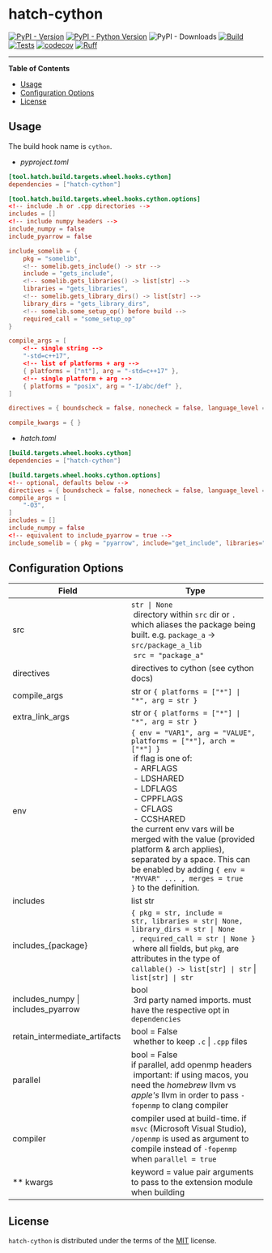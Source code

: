 # hatch-cython

[![PyPI - Version](https://img.shields.io/pypi/v/hatch-cython.svg)](https://pypi.org/project/hatch-cython)
[![PyPI - Python Version](https://img.shields.io/pypi/pyversions/hatch-cython.svg)](https://pypi.org/project/hatch-cython)
![PyPI - Downloads](https://img.shields.io/pypi/dw/hatch-cython)
[![Build](https://github.com/joshua-auchincloss/hatch-cython/actions/workflows/build.yaml/badge.svg)](https://github.com/joshua-auchincloss/hatch-cython/actions)
[![Tests](https://github.com/joshua-auchincloss/hatch-cython/actions/workflows/test.yml/badge.svg)](https://github.com/joshua-auchincloss/hatch-cython/actions)
[![codecov](https://codecov.io/gh/joshua-auchincloss/hatch-cython/graph/badge.svg?token=T12ACNLFWV)](https://codecov.io/gh/joshua-auchincloss/hatch-cython)
[![Ruff](https://img.shields.io/endpoint?url=https://raw.githubusercontent.com/astral-sh/ruff/main/assets/badge/v2.json)](https://github.com/astral-sh/ruff)

---

**Table of Contents**

- [Usage](#usage)
- [Configuration Options](#configuration-options)
- [License](#license)

## Usage

The build hook name is `cython`.

- _pyproject.toml_

```toml
[tool.hatch.build.targets.wheel.hooks.cython]
dependencies = ["hatch-cython"]

[tool.hatch.build.targets.wheel.hooks.cython.options]
<!-- include .h or .cpp directories -->
includes = []
<!-- include numpy headers -->
include_numpy = false
include_pyarrow = false

include_somelib = {
    pkg = "somelib",
    <!-- somelib.gets_include() -> str -->
    include = "gets_include",
    <!-- somelib.gets_libraries() -> list[str] -->
    libraries = "gets_libraries",
    <!-- somelib.gets_library_dirs() -> list[str] -->
    library_dirs = "gets_library_dirs",
    <!-- somelib.some_setup_op() before build -->
    required_call = "some_setup_op"
}

compile_args = [
    <!-- single string -->
    "-std=c++17",
    <!-- list of platforms + arg -->
    { platforms = ["nt"], arg = "-std=c++17" },
    <!-- single platform + arg -->
    { platforms = "posix", arg = "-I/abc/def" },
]

directives = { boundscheck = false, nonecheck = false, language_level = 3, binding = true }

compile_kwargs = { }
```

- _hatch.toml_

```toml
[build.targets.wheel.hooks.cython]
dependencies = ["hatch-cython"]

[build.targets.wheel.hooks.cython.options]
<!-- optional, defaults below -->
directives = { boundscheck = false, nonecheck = false, language_level = 3, binding = true }
compile_args = [
    "-O3",
]
includes = []
include_numpy = false
<!-- equivalent to include_pyarrow = true -->
include_somelib = { pkg = "pyarrow", include="get_include", libraries="get_libraries", library_dirs="get_library_dirs", required_call="create_library_symlinks" }
```

## Configuration Options

| Field                              | Type                                                                                                                                                                                                                                                                                                                                                                                                |
| ---------------------------------- | --------------------------------------------------------------------------------------------------------------------------------------------------------------------------------------------------------------------------------------------------------------------------------------------------------------------------------------------------------------------------------------------------- |
| src                                | `str \| None` <br/> directory within `src` dir or `.`  which aliases the package being built. e.g. `package_a` -> `src/package_a_lib` <br/> `src = "package_a"`                                                                                                                                                                                                                                     |
| directives                         | directives to cython (see cython docs)                                                                                                                                                                                                                                                                                                                                                              |
| compile_args                       | str or `{ platforms = ["*"] \| "*", arg = str }`                                                                                                                                                                                                                                                                                                                                                    |
| extra_link_args                    | str or `{ platforms = ["*"] \| "*", arg = str }`                                                                                                                                                                                                                                                                                                                                                    |
| env                                | `{ env = "VAR1", arg = "VALUE", platforms = ["*"], arch = ["*"] }`<br/> if flag is one of:<br/> - ARFLAGS<br/> - LDSHARED <br/> - LDFLAGS<br/> - CPPFLAGS <br/> - CFLAGS <br/> - CCSHARED<br/>the current env vars will be merged with the value (provided platform & arch applies), separated by a space. This can be enabled by adding `{ env = "MYVAR" ... , merges = true }` to the definition. |
| includes                           | list str                                                                                                                                                                                                                                                                                                                                                                                            |
| includes\_{package}                | `{ pkg = str, include = str, libraries = str\| None, library_dirs = str \| None , required_call = str \| None }` <br/> where all fields, but `pkg`, are attributes in the type of `callable() -> list[str] \| str` \| `list[str] \| str`                                                                                                                                                            |
| includes_numpy \| includes_pyarrow | bool<br/> 3rd party named imports. must have the respective opt in `dependencies`                                                                                                                                                                                                                                                                                                                   |
| retain_intermediate_artifacts      | bool = False <br/> whether to keep `.c` \| `.cpp` files                                                                                                                                                                                                                                                                                                                                             |
| parallel                           | bool = False <br/>if parallel, add openmp headers<br/> important: if using macos, you need the *homebrew* llvm vs _apple's_ llvm in order to pass `-fopenmp` to clang compiler                                                                                                                                                                                                                      |
| compiler                           | compiler used at build-time. if `msvc` (Microsoft Visual Studio), `/openmp` is used as argument to compile instead of `-fopenmp`  when `parallel = true`                                                                                                                                                                                                                                            |
| \*\* kwargs                        | keyword = value pair arguments to pass to the extension module when building                                                                                                                                                                                                                                                                                                                        |

## License

`hatch-cython` is distributed under the terms of the [MIT](https://spdx.org/licenses/MIT.html) license.
